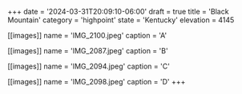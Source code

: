 +++
date = '2024-03-31T20:09:10-06:00'
draft = true
title = 'Black Mountain'
category = 'highpoint'
state = 'Kentucky'
elevation = 4145

[[images]]
name = 'IMG_2100.jpeg'
caption = 'A'

[[images]]
name = 'IMG_2087.jpeg'
caption = 'B'

[[images]]
name = 'IMG_2094.jpeg'
caption = 'C'

[[images]]
name = 'IMG_2098.jpeg'
caption = 'D'
+++
